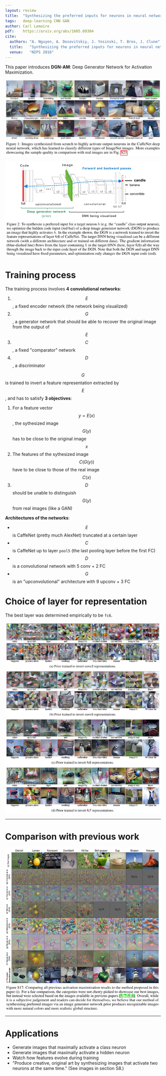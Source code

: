 ```yaml
---
layout: review
title:  "Synthesizing the preferred inputs for neurons in neural networks via deep generator networks"
tags:   deep-learning CNN GAN
author: Carl Lemaire
pdf:    https://arxiv.org/abs/1605.09304
cite:
  authors: "A. Nguyen, A. Dosovitskiy, J. Yosinski, T. Brox, J. Clune"
  title:   "Synthesizing the preferred inputs for neurons in neural networks via deep generator networks"
  venue:   "NIPS 2016"
---
```


This paper introduces **DGN-AM**: Deep Generator Network for Activation Maximization.

![](/deep-learning/images/preferred-inputs/fig1.png)

![](/deep-learning/images/preferred-inputs/fig2.png)

# Training process

The training process involves **4 convolutional networks**:

1. $$ E $$, a fixed encoder network (the network being visualized)
2. $$ G $$, a generator network that should be able to recover the original image from the output of $$ E $$
3. $$ C $$, a fixed "comparator" network
4. $$ D $$, a discriminator

$$ G $$ is trained to invert a feature representation extracted by $$ E $$, and has to satisfy **3 objectives**:

1. For a feature vector $$ y = E(x) $$, the sythesized image $$ G(y) $$ has to be close to the original image $$ x $$
2. The features of the sythesized image $$ C(G(y)) $$ have to be close to those of the real image $$ C(x) $$
3. $$ D $$ should be unable to distinguish $$ G(y) $$ from real images (like a GAN)

**Architectures of the networks**:

* $$ E $$ is CaffeNet (pretty much AlexNet) truncated at a certain layer
* $$ C $$ is CaffeNet up to layer `pool5` (the last pooling layer before the first FC)
* $$ D $$ is a convolutional network with 5 conv + 2 FC
* $$ G $$ is an "upconvolutional" architecture with 9 upconv + 3 FC

# Choice of layer for representation

The best layer was determined empirically to be `fc6`.

![](/deep-learning/images/preferred-inputs/fig-s13.png)

---

# Comparison with previous work

![](/deep-learning/images/preferred-inputs/fig-s17.png)

---

# Applications

* Generate images that maximally activate a class neuron
* Generate images that maximally activate a hidden neuron
* Watch how features evolve during training
* "Produce creative, original art by synthesizing images that activate two neurons at the same time." (See images in section S8.)